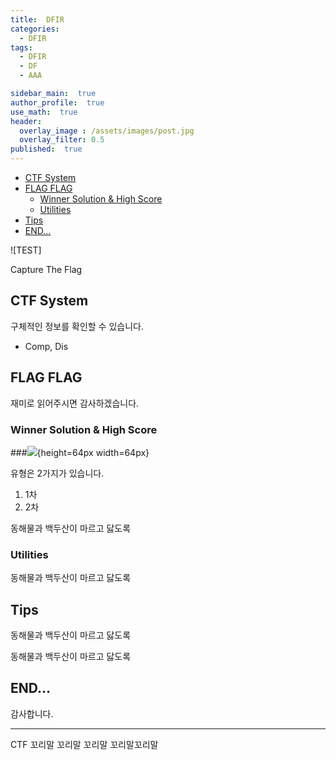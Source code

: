 ```yaml
---
title:  DFIR
categories:
  - DFIR
tags: 
  - DFIR
  - DF
  - AAA

sidebar_main:  true
author_profile:  true
use_math:  true
header:
  overlay_image : /assets/images/post.jpg
  overlay_filter: 0.5
published:  true
---
```


- [CTF System](#ctf-system)
- [FLAG FLAG](#flag-flag)
  - [Winner Solution & High Score](#winner-solution--high-score)
  - [Utilities](#utilities)
- [Tips](#tips)
- [END...](#end)


![TEST]

Capture The Flag

## CTF System

 구체적인 정보를 확인할 수 있습니다.

- Comp, Dis

## FLAG FLAG

 재미로 읽어주시면 감사하겠습니다.

### Winner Solution & High Score

###![](a.png){height=64px width=64px}


유형은 2가지가 있습니다.

1. 1차
2. 2차

동해물과 백두산이 마르고 닳도록

### Utilities

동해물과 백두산이 마르고 닳도록

## Tips

동해물과 백두산이 마르고 닳도록


 동해물과 백두산이 마르고 닳도록
 

## END...

감사합니다.

---

CTF 꼬리말 꼬리말 꼬리말 꼬리말꼬리말
